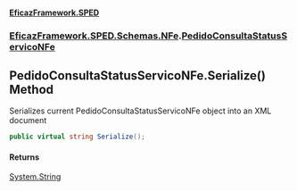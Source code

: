 #### [EficazFramework.SPED](EficazFrameworkSPED.md 'EficazFramework SPED')
### [EficazFramework.SPED.Schemas.NFe](EficazFramework.SPED.Schemas.NFe.md 'EficazFramework.SPED.Schemas.NFe').[PedidoConsultaStatusServicoNFe](EficazFramework.SPED.Schemas.NFe/PedidoConsultaStatusServicoNFe.md 'EficazFramework.SPED.Schemas.NFe.PedidoConsultaStatusServicoNFe')

## PedidoConsultaStatusServicoNFe.Serialize() Method

Serializes current PedidoConsultaStatusServicoNFe object into an XML document

```csharp
public virtual string Serialize();
```

#### Returns
[System.String](https://docs.microsoft.com/en-us/dotnet/api/System.String 'System.String')